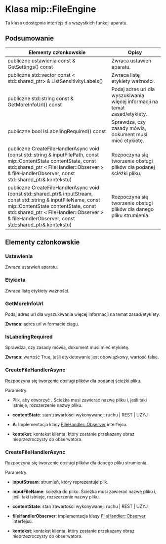 # <a name="class-mipfileengine"></a>Klasa mip::FileEngine 
Ta klasa udostępnia interfejs dla wszystkich funkcji aparatu.
  
## <a name="summary"></a>Podsumowanie
 Elementy członkowskie                        | Opisy                                
--------------------------------|---------------------------------------------
 publiczne ustawienia const & GetSettings() const  |  Zwraca ustawień aparatu.
publiczne std::vector const < std::shared_ptr<Label>> & ListSensitivityLabels()  |  Zwraca listę etykiety ważności.
 publiczne std::string const & GetMoreInfoUrl() const  |  Podaj adres url dla wyszukiwania więcej informacji na temat zasad/etykiety.
 publiczne bool IsLabelingRequired() const  |  Sprawdza, czy zasady mówią, dokument musi mieć etykietę.
publiczne CreateFileHandlerAsync void (const std::string & inputFilePath, const mip::ContentState contentState, const std::shared_ptr < FileHandler::Observer > & fileHandlerObserver, const std::shared_ptr<void>& kontekstu)  |  Rozpoczyna się tworzenie obsługi plików dla podanej ścieżki pliku.
publiczne CreateFileHandlerAsync void (const std::shared_ptr<Stream>& inputStream, const std::string & inputFileName, const mip::ContentState contentState, const std::shared_ptr < FileHandler::Observer > & fileHandlerObserver, const std::shared_ptr<void>& kontekstu)  |  Rozpoczyna się tworzenie obsługi plików dla danego pliku strumienia.
  
## <a name="members"></a>Elementy członkowskie
  
### <a name="settings"></a>Ustawienia
Zwraca ustawień aparatu.
  
### <a name="label"></a>Etykieta
Zwraca listę etykiety ważności.
  
### <a name="getmoreinfourl"></a>GetMoreInfoUrl
Podaj adres url dla wyszukiwania więcej informacji na temat zasad/etykiety.

  
**Zwraca**: adres url w formacie ciągu.
  
### <a name="islabelingrequired"></a>IsLabelingRequired
Sprawdza, czy zasady mówią, dokument musi mieć etykietę.

  
**Zwraca**: wartość True, jeśli etykietowanie jest obowiązkowy, wartość false.
  
### <a name="createfilehandlerasync"></a>CreateFileHandlerAsync
Rozpoczyna się tworzenie obsługi plików dla podanej ścieżki pliku.

Parametry:  
* Plik, aby otworzyć **.** Ścieżka musi zawierać nazwę pliku i, jeśli taki istnieje, rozszerzenie nazwy pliku. 


* **contentState**: stan zawartości wykonywanej: ruchu | REST | UŻYJ 


* **A**: Implementacja klasy [FileHandler::Observer](class_mip_filehandler_observer.md) interfejsu. 


* **kontekst**: kontekst klienta, który zostanie przekazany obraz nieprzezroczysty do obserwatora.


  
### <a name="createfilehandlerasync"></a>CreateFileHandlerAsync
Rozpoczyna się tworzenie obsługi plików dla danego pliku strumienia.

Parametry:  
* **inputStream**: strumień, który reprezentuje plik. 


* **inputFileName**: ścieżka do pliku. Ścieżka musi zawierać nazwę pliku i, jeśli taki istnieje, rozszerzenie nazwy pliku. 


* **contentState**: stan zawartości wykonywanej: ruchu | REST | UŻYJ 


* **fileHandlerObserver**: Implementacja klasy [FileHandler::Observer](class_mip_filehandler_observer.md) interfejsu. 


* **kontekst**: kontekst klienta, który zostanie przekazany obraz nieprzezroczysty do obserwatora.

